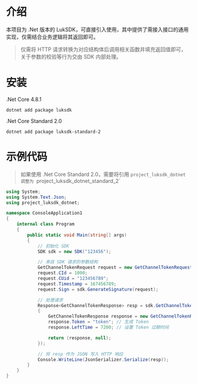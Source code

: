 # 介绍
本项目为 .Net 版本的 LukSDK，可直接引入使用，其中提供了需接入接口的通用实现，仅需结合业务逻辑将其返回即可。

> 仅需将 HTTP 请求转换为对应结构体后调用相关函数并填充返回值即可，关于参数的校验等行为交由 SDK 内部处理。

# 安装
.Net Core 4.8.1
```shell
dotnet add package luksdk
```

.Net Core Standard 2.0
```shell
dotnet add package luksdk-standard-2
```

# 示例代码
> 如果使用 .Net Core Standard 2.0，需要将引用 `project_luksdk_dotnet 调整为 `project_luksdk_dotnet_standard_2`

```csharp
using System;
using System.Text.Json;
using project_luksdk_dotnet;

namespace ConsoleApplication1
{
    internal class Program
    {
        public static void Main(string[] args)
        {
            // 初始化 SDK
            SDK sdk = new SDK("123456");

            // 来自 SDK 请求的参数结构
            GetChannelTokenRequest request = new GetChannelTokenRequest();
            request.CId = 1000;
            request.CUid = "123456789";
            request.Timestamp = 167456789;
            request.Sign = sdk.GenerateSignature(request);

            // 处理请求
            Response<GetChannelTokenResponse> resp = sdk.GetChannelToken(request, r =>
            {
                GetChannelTokenResponse response = new GetChannelTokenResponse();
                response.Token = "token"; // 生成 Token
                response.LeftTime = 7200; // 设置 Token 过期时间

                return (response, null);
            });

            // 将 resp 作为 JSON 写入 HTTP 响应
            Console.WriteLine(JsonSerializer.Serialize(resp));
        }
    }
}
```